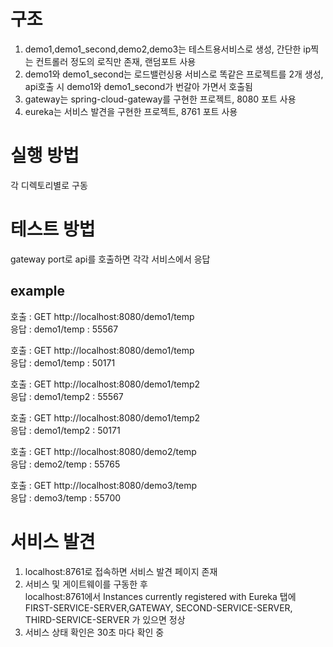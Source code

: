 # 구조

1. demo1,demo1_second,demo2,demo3는  테스트용서비스로 생성, 간단한 ip찍는 컨트롤러 정도의 로직만 존재, 랜덤포트 사용<br>
2. demo1와 demo1_second는 로드밸런싱용 서비스로 똑같은 프로젝트를 2개 생성, api호출 시 demo1와 demo1_second가 번갈아 가면서 호출됨<br>
3. gateway는 spring-cloud-gateway를 구현한 프로젝트, 8080 포트 사용<br>
4. eureka는 서비스 발견을 구현한 프로젝트, 8761 포트 사용<br>


# 실행 방법
각 디렉토리별로 구동

# 테스트 방법
gateway port로 api를 호출하면 각각 서비스에서 응답

## example <br>
호출 : GET http://localhost:8080/demo1/temp<br>
응답 : demo1/temp : 55567

호출 : GET http://localhost:8080/demo1/temp<br>
응답 : demo1/temp : 50171

호출 : GET http://localhost:8080/demo1/temp2<br>
응답 : demo1/temp2 : 55567

호출 : GET http://localhost:8080/demo1/temp2<br>
응답 : demo1/temp2 : 50171

호출 : GET http://localhost:8080/demo2/temp<br>
응답 : demo2/temp : 55765

호출 : GET http://localhost:8080/demo3/temp<br>
응답 : demo3/temp : 55700

# 서비스 발견
1. localhost:8761로 접속하면 서비스 발견 페이지 존재<br>
2. 서비스 및 게이트웨이를 구동한 후 <br>localhost:8761에서 Instances currently registered with Eureka 탭에 <br>FIRST-SERVICE-SERVER,GATEWAY, SECOND-SERVICE-SERVER, THIRD-SERVICE-SERVER 가 있으면 정상<br>
3. 서비스 상태 확인은 30초 마다 확인 중 
